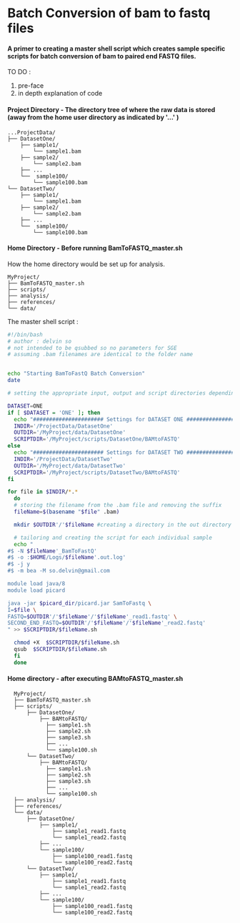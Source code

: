 
# Batch Conversion of bam to fastq files

#### A primer to creating a master shell script which creates sample specific scripts for batch conversion of bam to paired end FASTQ files.

TO DO : 
1. pre-face
2. in depth explanation of code

#### Project Directory - The directory tree of where the raw data is stored (away from the home user directory as indicated by '...' )

```
...ProjectData/
├── DatasetOne/
    ├── sample1/
        └── sample1.bam
    ├── sample2/
        └── sample2.bam
    ├── ...
    └──  sample100/
        └── sample100.bam
└── DatasetTwo/
    ├── sample1/
        └── sample1.bam
    ├── sample2/
        └── sample2.bam
    ├── ...
    └──  sample100/
        └── sample100.bam
```

#### Home Directory - Before running BamToFASTQ_master.sh

How the home directory would be set up for analysis.

```
MyProject/
├── BamToFASTQ_master.sh
├── scripts/
├── analysis/
├── references/
└── data/
```
The master shell script :

```bash
#!/bin/bash
# author : delvin so
# not intended to be qsubbed so no parameters for SGE
# assuming .bam filenames are identical to the folder name


echo "Starting BamToFastQ Batch Conversion"
date

# setting the appropriate input, output and script directories depending on dataset I'm working with

DATASET=ONE
if [ $DATASET = 'ONE' ]; then
  echo "###################### Settings for DATASET ONE ######################"
  INDIR='/ProjectData/DatasetOne'
  OUTDIR='/MyProject/data/DatasetOne'
  SCRIPTDIR='/MyProject/scripts/DatasetOne/BAMtoFASTQ'
else
  echo "###################### Settings for DATASET TWO ######################"
  INDIR='/ProjectData/DatasetTwo'
  OUTDIR='/MyProject/data/DatasetTwo'
  SCRIPTDIR='/MyProject/scripts/DatasetTwo/BAMtoFASTQ'
fi

for file in $INDIR/*.*
  do
  # storing the filename from the .bam file and removing the suffix
  fileName=$(basename "$file" .bam)

  mkdir $OUTDIR'/'$fileName #creating a directory in the out directory with the .bam file name

  # tailoring and creating the script for each individual sample
  echo "
#$ -N $fileName'_BamToFastQ'
#$ -o :$HOME/Logs/$fileName'.out.log'
#$ -j y
#$ -m bea -M so.delvin@gmail.com

module load java/8
module load picard

java -jar $picard_dir/picard.jar SamToFastq \
I=$file \
FASTQ=$OUTDIR'/'$fileName'/'$fileName'_read1.fastq' \
SECOND_END_FASTQ=$OUTDIR'/'$fileName'/'$fileName'_read2.fastq'
" >> $SCRIPTDIR/$fileName.sh

  chmod +X  $SCRIPTDIR/$fileName.sh
  qsub  $SCRIPTDIR/$fileName.sh
  fi
  done
```
#### Home directory - after executing BAMtoFASTQ_master.sh

```
  MyProject/
  ├── BamToFASTQ_master.sh
  ├── scripts/
      ├── DatasetOne/
          ├── BAMtoFASTQ/
            ├── sample1.sh
            ├── sample2.sh
            ├── sample3.sh
            ├── ...
            └── sample100.sh
      └── DatasetTwo/
          ├── BAMtoFASTQ/
            ├── sample1.sh
            ├── sample2.sh
            ├── sample3.sh
            ├── ...
            └── sample100.sh
  ├── analysis/
  ├── references/
  └── data/
      ├── DatasetOne/
          ├── sample1/
              ├── sample1_read1.fastq
              └── sample1_read2.fastq
          ├── ...
          └── sample100/
              ├── sample100_read1.fastq
              └── sample100_read2.fastq
      └── DatasetTwo/
          ├── sample1/
              ├── sample1_read1.fastq
              └── sample1_read2.fastq
          ├── ...
          └── sample100/
              ├── sample100_read1.fastq
              └── sample100_read2.fastq
```
